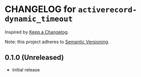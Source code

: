 # CHANGELOG for `activerecord-dynamic_timeout`

Inspired by [Keep a Changelog](https://keepachangelog.com/en/1.0.0/).

Note: this project adheres to [Semantic Versioning](https://semver.org/spec/v2.0.0.html).

## 0.1.0 (Unreleased)
- Initial release
